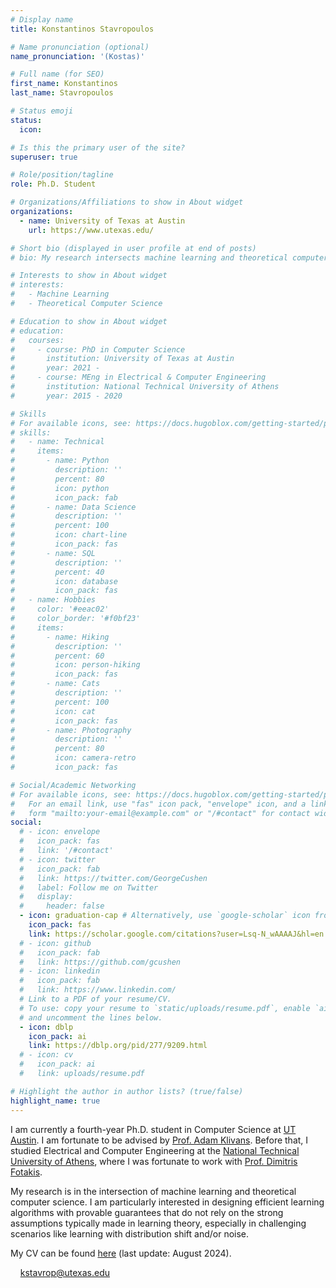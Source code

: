 ```yaml
---
# Display name
title: Konstantinos Stavropoulos

# Name pronunciation (optional)
name_pronunciation: '(Kostas)'

# Full name (for SEO)
first_name: Konstantinos
last_name: Stavropoulos

# Status emoji
status:
  icon:

# Is this the primary user of the site?
superuser: true

# Role/position/tagline
role: Ph.D. Student

# Organizations/Affiliations to show in About widget
organizations:
  - name: University of Texas at Austin
    url: https://www.utexas.edu/

# Short bio (displayed in user profile at end of posts)
# bio: My research intersects machine learning and theoretical computer science.

# Interests to show in About widget
# interests:
#   - Machine Learning
#   - Theoretical Computer Science

# Education to show in About widget
# education:
#   courses:
#     - course: PhD in Computer Science
#       institution: University of Texas at Austin
#       year: 2021 -
#     - course: MEng in Electrical & Computer Engineering
#       institution: National Technical University of Athens
#       year: 2015 - 2020

# Skills
# For available icons, see: https://docs.hugoblox.com/getting-started/page-builder/#icons
# skills:
#   - name: Technical
#     items:
#       - name: Python
#         description: ''
#         percent: 80
#         icon: python
#         icon_pack: fab
#       - name: Data Science
#         description: ''
#         percent: 100
#         icon: chart-line
#         icon_pack: fas
#       - name: SQL
#         description: ''
#         percent: 40
#         icon: database
#         icon_pack: fas
#   - name: Hobbies
#     color: '#eeac02'
#     color_border: '#f0bf23'
#     items:
#       - name: Hiking
#         description: ''
#         percent: 60
#         icon: person-hiking
#         icon_pack: fas
#       - name: Cats
#         description: ''
#         percent: 100
#         icon: cat
#         icon_pack: fas
#       - name: Photography
#         description: ''
#         percent: 80
#         icon: camera-retro
#         icon_pack: fas

# Social/Academic Networking
# For available icons, see: https://docs.hugoblox.com/getting-started/page-builder/#icons
#   For an email link, use "fas" icon pack, "envelope" icon, and a link in the
#   form "mailto:your-email@example.com" or "/#contact" for contact widget.
social:
  # - icon: envelope
  #   icon_pack: fas
  #   link: '/#contact'
  # - icon: twitter
  #   icon_pack: fab
  #   link: https://twitter.com/GeorgeCushen
  #   label: Follow me on Twitter
  #   display:
  #     header: false
  - icon: graduation-cap # Alternatively, use `google-scholar` icon from `ai` icon pack
    icon_pack: fas
    link: https://scholar.google.com/citations?user=Lsq-N_wAAAAJ&hl=en
  # - icon: github
  #   icon_pack: fab
  #   link: https://github.com/gcushen
  # - icon: linkedin
  #   icon_pack: fab
  #   link: https://www.linkedin.com/
  # Link to a PDF of your resume/CV.
  # To use: copy your resume to `static/uploads/resume.pdf`, enable `ai` icons in `params.yaml`,
  # and uncomment the lines below.
  - icon: dblp
    icon_pack: ai
    link: https://dblp.org/pid/277/9209.html
  # - icon: cv
  #   icon_pack: ai
  #   link: uploads/resume.pdf

# Highlight the author in author lists? (true/false)
highlight_name: true
---
```


I am currently a fourth-year Ph.D. student in Computer Science at [UT Austin](https://www.utexas.edu/). I am fortunate to be advised by [Prof. Adam Klivans](https://www.cs.utexas.edu/~klivans/). Before that, I studied Electrical and Computer Engineering at the [National Technical University of Athens](https://www.ntua.gr/en/), where I was fortunate to work with [Prof. Dimitris Fotakis](http://www.softlab.ntua.gr/~fotakis/).

My research is in the intersection of machine learning and theoretical computer science. I am particularly interested in designing efficient learning algorithms with provable guarantees that do not rely on the strong assumptions typically made in learning theory, especially in challenging scenarios like learning with distribution shift and/or noise.

My CV can be found <a href="uploads/resume.pdf" target="_blank">here</a> (last update: August 2024).

<span style="font-size:22px;"><i class="fa-solid fa-envelope"></i></span>&nbsp;&nbsp;&nbsp; [kstavrop@utexas.edu](mailto:kstavrop@utexas.edu) 

